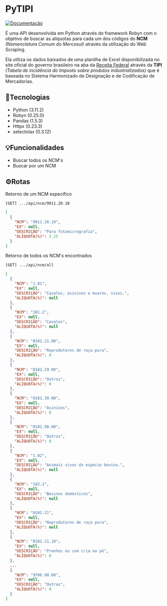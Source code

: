 # PyTIPI
[![Documentação](https://img.shields.io/badge/Acessar-Documentação-informational?style=for-the-badge)](https://viniciuslucchesi.github.io/tipi-api/#/)

É uma API desenvolvida em Python através do framework Robyn com o objetivo de buscar as alíquotas para cada um dos códigos do **NCM** _(Nomenclatura Comum do Mercosul)_ através da utilização do Web Scraping.

Ela utiliza os dados baixados de uma planilha de Excel disponibilizada no site oficial do governo brasileiro na aba da [Receita Federal](https://www.gov.br/receitafederal/pt-br/acesso-a-informacao/legislacao/legislacao-por-assunto/tipi-tabela-de-incidencia-do-imposto-sobre-produtos-industrializados) através da **TIPI** _(Tabela de incidência do Imposto sobre produtos industrializados)_ que é baseada no Sistema Harmonizado de Designação e de Codificação de Mercadorias.

## 🚀Tecnologias

- Python (3.11.2)
- Robyn (0.25.0)
- Pandas (1.5.3)
- Httpx (0.23.3)
- selectolax (0.3.12)

## 💡Funcionalidades
- Buscar todos os NCM's
- Buscar por um NCM

## ⚙️Rotas

Retorno de um NCM específico

```text
[GET] .../api/ncm/9011.20.10
```

```json
[
  {
    "NCM": "9011.20.10",
    "EX": null,
    "DESCRIÇÃO": "Para fotomicrografia",
    "ALÍQUOTA(%)": 3.25
  }
]
```

Retorno de todos os NCM's encontrados

```text
[GET] .../api/ncm/all
```

```json
[
  {
    "NCM": "1.01",
    "EX": null,
    "DESCRIÇÃO": "Cavalos, asininos e muares, vivos.",
    "ALÍQUOTA(%)": null
  },
  {
    "NCM": "101.2",
    "EX": null,
    "DESCRIÇÃO": "Cavalos",
    "ALÍQUOTA(%)": null
  },
  {
    "NCM": "0101.21.00",
    "EX": null,
    "DESCRIÇÃO": "Reprodutores de raça pura",
    "ALÍQUOTA(%)": 0
  },
  {
    "NCM": "0101.29.00",
    "EX": null,
    "DESCRIÇÃO": "Outros",
    "ALÍQUOTA(%)": 0
  },
  {
    "NCM": "0101.30.00",
    "EX": null,
    "DESCRIÇÃO": "Asininos",
    "ALÍQUOTA(%)": 0
  },
  {
    "NCM": "0101.90.00",
    "EX": null,
    "DESCRIÇÃO": "Outros",
    "ALÍQUOTA(%)": 0
  },
  {
    "NCM": "1.02",
    "EX": null,
    "DESCRIÇÃO": "Animais vivos da espécie bovina.",
    "ALÍQUOTA(%)": null
  },
  {
    "NCM": "102.2",
    "EX": null,
    "DESCRIÇÃO": "Bovinos domésticos",
    "ALÍQUOTA(%)": null
  },
  {
    "NCM": "0102.21",
    "EX": null,
    "DESCRIÇÃO": "Reprodutores de raça pura",
    "ALÍQUOTA(%)": null
  },
  {
    "NCM": "0102.21.10",
    "EX": null,
    "DESCRIÇÃO": "Prenhes ou com cria ao pé",
    "ALÍQUOTA(%)": 0
  },
  ...
  {
    "NCM": "9706.90.00",
    "EX": null,
    "DESCRIÇÃO": "Outras",
    "ALÍQUOTA(%)": 0
  }
]
```
